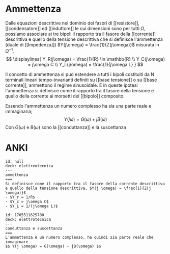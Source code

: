 # Ammettenza
Dalle equazioni descrittive nel dominio dei fasori di [[resistore]], [[condensatore]] ed [[induttore]] le cui dimensioni sono per tutti $\Omega$, possiamo associare ai tre bipoli il rapporto tra il fasore della [[corrente]] descrittiva e quello della tensione descrittiva  che si definisce l'ammettenza (duale di [[Impedenza]]) $Y(j\omega) = \frac{1}{Z(j\omega)}$ misurata in $\Omega^{-1}$.
$$
\displaylines{
Y_R(j\omega) = \frac{1}{R} \in \mathbb{R} \\
Y_C(j\omega) = j\omega C \\
Y_L(j\omega) = \frac{1}{j\omega L}
}
$$

Il concetto di ammettenza si può estendere a tutti i bipoli costituiti da N terminali lineari tempo-invarianti definiti su [[base tensione]] o su [[base corrente]], ammettono il regime sinusoidale. E in queste ipotesi l'ammettenza si definisce come il rapporto tra il fasore della tensione e quello della corrente ai morsetti del [[bipolo]] composito.

Essendo l'ammettenza un numero complesso ha sia una parte reale e immaginaria;
$$Y(j\omega) = G(\omega) + jB(\omega)$$
Con $G(\omega)$ e $B(\omega)$ sono la [[conduttanza]] e la suscettanza

# ANKI

```anki
id: null
deck: elettreotecnica
---
ammettenza
===
Si definisce come il rapporto tra il fasore della corrente descrittiva e quello della tensione descrittiva, $Y(j \omega) = \frac{1}{Z(j \omega)}$
- $Y_r = 1/R$
- $Y_c = j\omega C$
- $Y_L = 1/(j\omega L)$
```


```anki
id: 1705511625700
deck: elettrotecnica
---
conduttanza e suscettanza
===
L'ammettenza è un numero complesso, ha quindi sia parte reale che immaginare
$$ Y(j \omega) = G(\omega) + jB(\omega) $$
```
